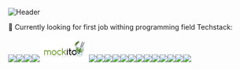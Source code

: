 ![Header](https://user-images.githubusercontent.com/79337205/150238939-355c0950-4259-4233-911e-795608a947d7.jpg)


🤔 Currently looking for first job withing programming field
Techstack:

<img src="https://1000logos.net/wp-content/uploads/2020/09/Java-Logo.png" width="100"><img src="https://hibernate.org/images/hibernate_icon_whitebkg.svg" width="100"><img src="https://fs.siteor.com/javatech/files/layout/assan/vavatech/img/content/spring_logo_2.png?1614082637" width="100"><img src="https://junit.org/junit4/images/junit5-banner.png" width="100"><img src="https://raw.githubusercontent.com/mockito/mockito/main/src/javadoc/org/mockito/logo.png" width="100"><img src="https://upload.wikimedia.org/wikipedia/commons/8/87/Sql_data_base_with_logo.png" width="100"><img src="https://assets.puzzlefactory.pl/puzzle/205/866/original.jpg" width="100"><img src="https://upload.wikimedia.org/wikipedia/commons/thumb/e/e0/Git-logo.svg/1280px-Git-logo.svg.png" width="100"><img src="https://upload.wikimedia.org/wikipedia/commons/thumb/9/9c/IntelliJ_IDEA_Icon.svg/1024px-IntelliJ_IDEA_Icon.svg.png" width="100"><img src="https://upload.wikimedia.org/wikipedia/commons/thumb/1/1d/PyCharm_Icon.svg/1200px-PyCharm_Icon.svg.png" width="100"><img src="https://upload.wikimedia.org/wikipedia/commons/thumb/9/9a/Visual_Studio_Code_1.35_icon.svg/2048px-Visual_Studio_Code_1.35_icon.svg.png" width="100"><img src="https://upload.wikimedia.org/wikipedia/commons/thumb/c/c3/Python-logo-notext.svg/1200px-Python-logo-notext.svg.png" width="100"><img src="https://cdn.freebiesupply.com/logos/thumbs/2x/flask-logo.png" width="100"><img src="https://upload.wikimedia.org/wikipedia/commons/thumb/6/62/CSS3_logo.svg/240px-CSS3_logo.svg.png" width="100"><img src="https://upload.wikimedia.org/wikipedia/commons/thumb/6/61/HTML5_logo_and_wordmark.svg/512px-HTML5_logo_and_wordmark.svg.png" width="100"><img src="https://cdn.iconscout.com/icon/free/png-256/javascript-2752148-2284965.png" width="100"><img src="https://logos-download.com/wp-content/uploads/2016/09/React_logo_wordmark.png" width="100"><img src="https://cdn.worldvectorlogo.com/logos/jira-1.svg" width="100">

<!--
**Kakulive/Kakulive** is a ✨ _special_ ✨ repository because its `README.md` (this file) appears on your GitHub profile.

Here are some ideas to get you started:

- 🔭 I’m currently working on ...
- 🌱 I’m currently learning ...
- 👯 I’m looking to collaborate on ...
- 🤔 I’m looking for help with ...
- 💬 Ask me about ...
- 📫 How to reach me: ...
- 😄 Pronouns: ...
- ⚡ Fun fact: ...
-->
